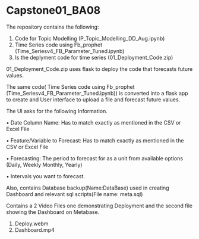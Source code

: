 # Capstone01_BA08

The repository contains the following:

1. Code for Topic Modelling (P_Topic_Modelling_DD_Aug.ipynb)
2. Time Series code using Fb_prophet (Time_Seriesv4_FB_Parameter_Tuned.ipynb)
3. Is the deplyment code for time series (01_Deployment_Code.zip)

01_Deployment_Code.zip uses flask to deploy the code that forecasts future values.


The same code( Time Series code using Fb_prophet (Time_Seriesv4_FB_Parameter_Tuned.ipynb)) is converted into a flask app to create and User interface to upload a file and forecast future values.

The UI asks for the following Information.

•	Date Column Name: Has to match exactly as mentioned in the CSV or Excel File

•	Feature/Variable to Forecast: Has to match exactly as mentioned in the CSV or Excel File 

•	Forecasting: The period to forecast for as a unit from available options (Daily, Weekly Monthly, Yearly)

•	Intervals you want to forecast.

Also, contains Database backup(Name:DataBase) used in creating Dashboard and relevant sql scripts(File name: meta.sql)


Contains a 2 Video Files one demonstrating Deployment and the second file showing the Dashboard on Metabase.

1. Deploy.webm
2. Dashboard.mp4
